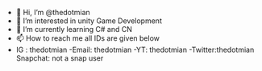 - 👋 Hi, I’m @thedotmian
- 👀 I’m interested in unity Game Development 
- 🌱 I’m currently learning C# and CN
- 📫 How to reach me all IDs are given below 
- IG : thedotmian
-Email: thedotmian
-YT: thedotmian
-Twitter:thedotmian
Snapchat: not a snap user


<!---
thedotmian/thedotmian is a ✨ special ✨ repository because its `README.md` (this file) appears on your GitHub profile.
You can click the Preview link to take a look at your changes.
--->
